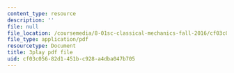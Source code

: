 ```yaml
---
content_type: resource
description: ''
file: null
file_location: /coursemedia/8-01sc-classical-mechanics-fall-2016/cf03c05682d1451bc928a4dba047b705_1BU28txGAFI.pdf
file_type: application/pdf
resourcetype: Document
title: 3play pdf file
uid: cf03c056-82d1-451b-c928-a4dba047b705
---
```

